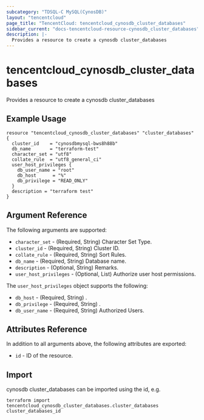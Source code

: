 ```yaml
---
subcategory: "TDSQL-C MySQL(CynosDB)"
layout: "tencentcloud"
page_title: "TencentCloud: tencentcloud_cynosdb_cluster_databases"
sidebar_current: "docs-tencentcloud-resource-cynosdb_cluster_databases"
description: |-
  Provides a resource to create a cynosdb cluster_databases
---
```


# tencentcloud_cynosdb_cluster_databases

Provides a resource to create a cynosdb cluster_databases

## Example Usage

```hcl
resource "tencentcloud_cynosdb_cluster_databases" "cluster_databases" {
  cluster_id    = "cynosdbmysql-bws8h88b"
  db_name       = "terraform-test"
  character_set = "utf8"
  collate_rule  = "utf8_general_ci"
  user_host_privileges {
    db_user_name = "root"
    db_host      = "%"
    db_privilege = "READ_ONLY"
  }
  description = "terraform test"
}
```

## Argument Reference

The following arguments are supported:

* `character_set` - (Required, String) Character Set Type.
* `cluster_id` - (Required, String) Cluster ID.
* `collate_rule` - (Required, String) Sort Rules.
* `db_name` - (Required, String) Database name.
* `description` - (Optional, String) Remarks.
* `user_host_privileges` - (Optional, List) Authorize user host permissions.

The `user_host_privileges` object supports the following:

* `db_host` - (Required, String) .
* `db_privilege` - (Required, String) .
* `db_user_name` - (Required, String) Authorized Users.

## Attributes Reference

In addition to all arguments above, the following attributes are exported:

* `id` - ID of the resource.




## Import

cynosdb cluster_databases can be imported using the id, e.g.

```
terraform import tencentcloud_cynosdb_cluster_databases.cluster_databases cluster_databases_id
```

